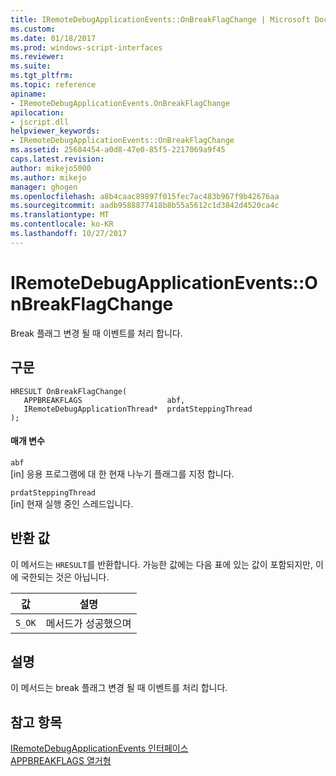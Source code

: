 ```yaml
---
title: IRemoteDebugApplicationEvents::OnBreakFlagChange | Microsoft Docs
ms.custom: 
ms.date: 01/18/2017
ms.prod: windows-script-interfaces
ms.reviewer: 
ms.suite: 
ms.tgt_pltfrm: 
ms.topic: reference
apiname:
- IRemoteDebugApplicationEvents.OnBreakFlagChange
apilocation:
- jscript.dll
helpviewer_keywords:
- IRemoteDebugApplicationEvents::OnBreakFlagChange
ms.assetid: 25684454-a0d8-47e0-85f5-2217069a9f45
caps.latest.revision: 
author: mikejo5000
ms.author: mikejo
manager: ghogen
ms.openlocfilehash: a8b4caac89897f015fec7ac483b967f9b42676aa
ms.sourcegitcommit: aadb9588877418b8b55a5612c1d3842d4520ca4c
ms.translationtype: MT
ms.contentlocale: ko-KR
ms.lasthandoff: 10/27/2017
---
```

# <a name="iremotedebugapplicationeventsonbreakflagchange"></a>IRemoteDebugApplicationEvents::OnBreakFlagChange
Break 플래그 변경 될 때 이벤트를 처리 합니다.  
  
## <a name="syntax"></a>구문  
  
```  
HRESULT OnBreakFlagChange(  
   APPBREAKFLAGS                   abf,  
   IRemoteDebugApplicationThread*  prdatSteppingThread  
);  
```  
  
#### <a name="parameters"></a>매개 변수  
 `abf`  
 [in] 응용 프로그램에 대 한 현재 나누기 플래그를 지정 합니다.  
  
 `prdatSteppingThread`  
 [in] 현재 실행 중인 스레드입니다.  
  
## <a name="return-value"></a>반환 값  
 이 메서드는 `HRESULT`를 반환합니다. 가능한 값에는 다음 표에 있는 값이 포함되지만, 이에 국한되는 것은 아닙니다.  
  
|값|설명|  
|-----------|-----------------|  
|`S_OK`|메서드가 성공했으며|  
  
## <a name="remarks"></a>설명  
 이 메서드는 break 플래그 변경 될 때 이벤트를 처리 합니다.  
  
## <a name="see-also"></a>참고 항목  
 [IRemoteDebugApplicationEvents 인터페이스](../../winscript/reference/iremotedebugapplicationevents-interface.md)   
 [APPBREAKFLAGS 열거형](../../winscript/reference/appbreakflags-enumeration.md)